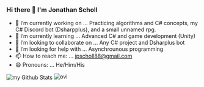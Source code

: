 ### Hi there 👋 I'm Jonathan Scholl
- 🔭 I’m currently working on ... Practicing algorithms and C# concepts, my C# Discord bot (Dsharpplus), and a small unnamed rpg.
- 🌱 I’m currently learning ... Advanced C# and game development (Unity)
- 👯 I’m looking to collaborate on ... Any C# project and Dsharplus bot
- 🤔 I’m looking for help with ... Asynchrounous programming
- 📫 How to reach me: ... jpscholl88@gmail.com
- 😄 Pronouns: ... He/Him/His

<img align="center" src="https://github-readme-stats.vercel.app/api?username=jpscholl&include_all_commits=true&count_private=true&show_icons=true&line_height=20&title_color=2B5BBD&icon_color=1124BB&text_color=A1A1A1&bg_color=0,000000,130F40" alt="my Github Stats"/>

<img src="https://github-readme-stats.vercel.app/api/top-langs?username=jpscholl&show_icons=true&locale=en&layout=compact&theme=chartreuse-dark" alt="ovi" />

<!--
**jpscholl/jpscholl** is a ✨ _special_ ✨ repository because its `README.md` (this file) appears on your GitHub profile.

Here are some ideas to get you started:

- 🔭 I’m currently working on ...
- 🌱 I’m currently learning ...
- 👯 I’m looking to collaborate on ...
- 🤔 I’m looking for help with ...
- 💬 Ask me about ...
- 📫 How to reach me: ...
- 😄 Pronouns: ...
- ⚡ Fun fact: ...
-->
